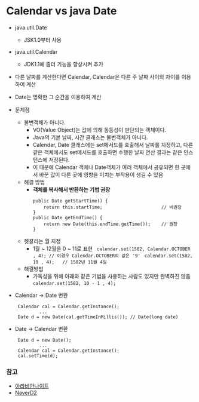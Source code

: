 # **Calendar vs java Date**
 - java.util.Date
 	 - JSK1.0부터 사용
 - java.util.Calendar
 	 - JDK1.1에 좀더 기능을 향상시켜 추가

 - 다른 날짜를 계산한다면 Calendar, Calendar은 다른 주 날짜 사이의 차이를 이용하여 계산
 - Date는 명확한 그 순간을 이용하여 계산

 - 문제점
 	 - 불변객체가 아니다.
 	 	 - VO(Value Object)는 값에 의해 동등성이 판단되는 객체이다.
 	 	 - Java의 기본 날짜, 시간 클래스는 불변객체가 아니다.
 	 	 - Calendar, Date 클래스에는 set메서드를 호출해서 날짜를 지정하고, 다른 같은 객체에서도 set메서드를 호출하면 수행한 날짜 연산 결과는 같은 인스턴스에 저장된다.
 	 	 - 이 때문에 Calendar 객체나 Date객체가 여러 객체에서 공유되면 한 곳에서 바꾼 값이 다른 곳에 영향을 미치는 부작용이 생길 수 있음
 	 - 해결 방법
 	 	 - **객체를 복사해서 반환하는 기법 권장**
 	 	 	```
 	 		public Date getStartTime() {
	 	 		return this.startTime;						// 비권장
 	 	 	}
 	 	 	public Date getEndTime() {
	 	 		return new Date(this.endTime.getTime());	// 권장
	 	 	}
 	 	 	```
 	 - 헷갈리는 월 지정
	 	 - 1월 ~ 12월을 0 ~ 11로 표현
 	 	` calendar.set(1582, Calendar.OCTOBER , 4); // 이경우 Calendar.OCTOBER의 값은 '9'`
 	 	` calendar.set(1582, 10 , 4); 	// 1582년 11월 4일`
 	 - 해결방법
 	 	 - 가독성을 위해 아래와 같은 기법을 사용하는 사람도 있지만 완벽하진 않음
	 	 	` calendar.set(1582, 10 - 1 , 4); `


 - Calendar -> Date 변환
 	```
 	 Calendar cal = Calendar.getInstance();
			 ...
	 Date d = new Date(cal.getTimeInMillis()); // Date(long date)
 	```

 - Date -> Calendar 변환
	```
	 Date d = new Date();
			 ...
	 Calendar cal = Calendar.getInstance();
	 cal.setTime(d);
	```

### 참고
 - [아라비안나이트](http://arabiannight.tistory.com/entry/%EC%9E%90%EB%B0%94Java-Calendar-%EC%82%AC%EC%9A%A9%EB%B2%95-%EA%B8%B0%EB%B3%B8%EC%98%88%EC%A0%9C-%ED%8F%AC%ED%95%A8 "아라비안나이트")
 - [NaverD2](http://d2.naver.com/helloworld/645609 "NaverD2")
